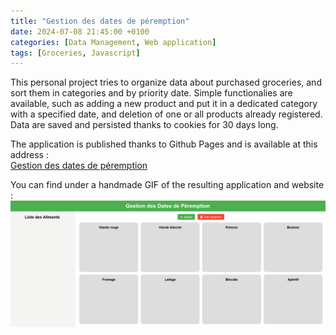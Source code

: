 ```yaml
---
title: "Gestion des dates de péremption"
date: 2024-07-08 21:45:00 +0100
categories: [Data Management, Web application]
tags: [Groceries, Javascript]
---
```


This personal project tries to organize data about purchased groceries, and sort them in categories and by priority date. Simple functionalies are available, such as adding a new product and put it in a dedicated category with a specified date, and deletion of one or all products already registered. Data are saved and persisted thanks to cookies for 30 days long.

The application is published thanks to Github Pages and is available at this address :  
[Gestion des dates de péremption](https://quentinvincenot.github.io/gestion-dates-frigo/)

You can find under a handmade GIF of the resulting application and website :
![Application gestion des dates](assets/2024-07-08-Gestion-dates-frigo/gestion-dates-frigo.gif)
